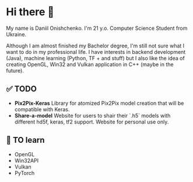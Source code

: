 # Hi there 👋

My name is Daniil Onishchenko. I'm 21 y.o. Computer Science Student from Ukraine. 

Although I am almost finished my Bachelor degree, I'm still not sure what I want to do in my professional life. I have interests in backend development (Java), machine learning (Python, TF + and stuff) but I also like the idea of creating OpenGL, Win32 and Vulkan application in C++ (maybe in the future).

## ✅ TODO

<ul>
  <li><b>Pix2Pix-Keras</b> Library for atomized Pix2Pix model creation that will be compatible with Keras.</li>
  <li><b>Share-a-model</b> Website for users to shair their `.h5` models with different hd5f, keras, tf2 support. Website for personal use only.</li>
</ul>

## 📖 TO learn

<ul>
  <li>OpenGL</li>
  <li>Win32API</li>
  <li>Vulkan</li>
  <li>PyTorch</li>
</ul>


<!--
**brrond/brrond** is a ✨ _special_ ✨ repository because its `README.md` (this file) appears on your GitHub profile.

Here are some ideas to get you started:

- 🔭 I’m currently working on ...
- 🌱 I’m currently learning ...
- 👯 I’m looking to collaborate on ...
- 🤔 I’m looking for help with ...
- 💬 Ask me about ...
- 📫 How to reach me: ...
- 😄 Pronouns: ...
- ⚡ Fun fact: ...
-->
